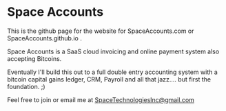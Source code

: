 # Space Accounts

This is the github page for the website for SpaceAccounts.com or SpaceAccounts.github.io . 

Space Accounts is a SaaS cloud invoicing and online payment system also accepting Bitcoins. 

Eventually I'll build this out to a full double entry accounting system with a bitcoin capital gains ledger, CRM, Payroll and all that jazz.... but first the foundation. ;) 

Feel free to join or email me at SpaceTechnologiesInc@gmail.com
